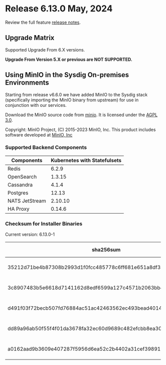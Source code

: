 Release 6.13.0 May, 2024
===

Review the full feature [release notes](https://docs.sysdig.com/en/sysdig-on-premises-release-notes.html).

Upgrade Matrix
---

Supported Upgrade From 6.X versions.

**Upgrade From Version 5.X or previous are NOT SUPPORTED.**

## Using MinIO in the Sysdig On-premises Environments

Starting from release v6.6.0 we have added MinIO to the Sysdig stack (specifically importing the MinIO binary from upstream) for use in conjunction with our services.

Download the MinIO source code from [minio](https://github.com/minio/minio). It is licensed under the [AGPL 3.0](https://github.com/minio/minio/blob/master/LICENSE).

Copyright: MinIO Project, (C) 2015-2023 MinIO, Inc. This product includes software developed at [MinIO, Inc](https://min.io/)

### Supported Backend Components

| **Components** | **Kubernetes with Statefulsets** |
|---|---|
| Redis                      | 6.2.9 |
| OpenSearch                 | 1.3.15 |
| Cassandra                  | 4.1.4 |
| Postgres                   | 12.13 |
| NATS JetStream             | 2.10.10 |
| HA Proxy                   | 0.14.6 |


### Checksum for Installer Binaries

Current version: 6.13.0-1

| **sha256sum** | **Installer binary** |
|---|---|
| 35212d71be4b87308b2993d1f0fcc485778c6ff681e651a8df370d30b8a1f3ba | installer-darwin-amd64 |
| 3c8907483b5e6618d7141162d8edf6599a127c4571b2063bb4fae1add4b7355c | installer-darwin-arm64 |
| d491f03f72becb507fd76884ac51ac42463562ec493bead4014538103ba90d25 | installer-linux-amd64 |
| dd89a96ab50f55f4f01da3678fa32ec60d9689c482efcbb8ea30a052a417a742 | installer-linux-arm |
| a0162aad9b3609e407287f5956d6ea52c2b4402a31cef398917daf49f2cc97eb | installer-linux-arm64 |
